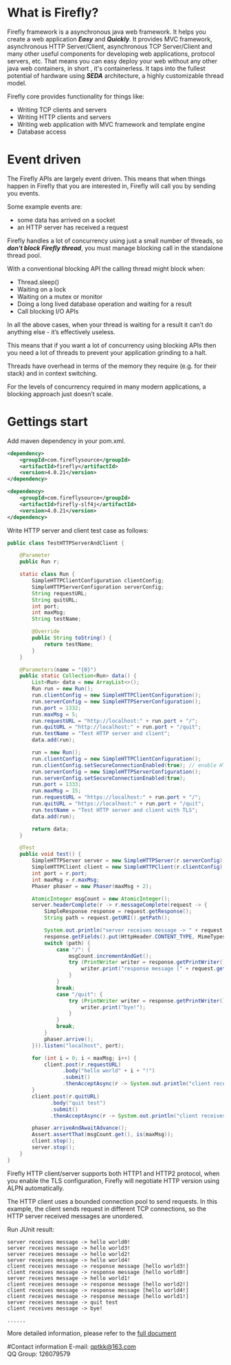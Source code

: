 # What is Firefly?

Firefly framework is a asynchronous java web framework. It helps you create a web application ***Easy*** and ***Quickly***. It provides MVC framework, asynchronous HTTP Server/Client, asynchronous TCP Server/Client and many other useful components for developing web applications, protocol servers, etc. That means you can easy deploy your web without any other java web containers, in short , it's containerless. It taps into the fullest potential of hardware using ***SEDA*** architecture, a highly customizable thread model.  

Firefly core provides functionality for things like:
- Writing TCP clients and servers
- Writing HTTP clients and servers
- Writing web application with MVC framework and template engine
- Database access

# Event driven

The Firefly APIs are largely event driven. This means that when things happen in Firefly that you are interested in, Firefly will call you by sending you events.

Some example events are:
- some data has arrived on a socket
- an HTTP server has received a request

Firefly handles a lot of concurrency using just a small number of threads, so ***don't block Firefly thread***, you must manage blocking call in the standalone thread pool.  

With a conventional blocking API the calling thread might block when:
- Thread.sleep()
- Waiting on a lock
- Waiting on a mutex or monitor
- Doing a long lived database operation and waiting for a result
- Call blocking I/O APIs

In all the above cases, when your thread is waiting for a result it can’t do anything else - it’s effectively useless.

This means that if you want a lot of concurrency using blocking APIs then you need a lot of threads to prevent your application grinding to a halt.

Threads have overhead in terms of the memory they require (e.g. for their stack) and in context switching.

For the levels of concurrency required in many modern applications, a blocking approach just doesn’t scale.

# Gettings start
Add maven dependency in your pom.xml.
```xml
<dependency>
    <groupId>com.fireflysource</groupId>
    <artifactId>firefly</artifactId>
    <version>4.0.21</version>
</dependency>

<dependency>
    <groupId>com.fireflysource</groupId>
    <artifactId>firefly-slf4j</artifactId>
    <version>4.0.21</version>
</dependency>
```

Write HTTP server and client test case as follows:
```java
public class TestHTTPServerAndClient {

    @Parameter
    public Run r;

    static class Run {
        SimpleHTTPClientConfiguration clientConfig;
        SimpleHTTPServerConfiguration serverConfig;
        String requestURL;
        String quitURL;
        int port;
        int maxMsg;
        String testName;

        @Override
        public String toString() {
            return testName;
        }
    }

    @Parameters(name = "{0}")
    public static Collection<Run> data() {
        List<Run> data = new ArrayList<>();
        Run run = new Run();
        run.clientConfig = new SimpleHTTPClientConfiguration();
        run.serverConfig = new SimpleHTTPServerConfiguration();
        run.port = 1332;
        run.maxMsg = 5;
        run.requestURL = "http://localhost:" + run.port + "/";
        run.quitURL = "http://localhost:" + run.port + "/quit";
        run.testName = "Test HTTP server and client";
        data.add(run);

        run = new Run();
        run.clientConfig = new SimpleHTTPClientConfiguration();
        run.clientConfig.setSecureConnectionEnabled(true); // enable HTTPs
        run.serverConfig = new SimpleHTTPServerConfiguration();
        run.serverConfig.setSecureConnectionEnabled(true);
        run.port = 1333;
        run.maxMsg = 15;
        run.requestURL = "https://localhost:" + run.port + "/";
        run.quitURL = "https://localhost:" + run.port + "/quit";
        run.testName = "Test HTTP server and client with TLS";
        data.add(run);

        return data;
    }

    @Test
    public void test() {
        SimpleHTTPServer server = new SimpleHTTPServer(r.serverConfig);
        SimpleHTTPClient client = new SimpleHTTPClient(r.clientConfig);
        int port = r.port;
        int maxMsg = r.maxMsg;
        Phaser phaser = new Phaser(maxMsg + 2);

        AtomicInteger msgCount = new AtomicInteger();
        server.headerComplete(r -> r.messageComplete(request -> {
            SimpleResponse response = request.getResponse();
            String path = request.getURI().getPath();

            System.out.println("server receives message -> " + request.getStringBody());
            response.getFields().put(HttpHeader.CONTENT_TYPE, MimeTypes.Type.TEXT_PLAIN.asString());
            switch (path) {
                case "/": {
                    msgCount.incrementAndGet();
                    try (PrintWriter writer = response.getPrintWriter()) {
                        writer.print("response message [" + request.getStringBody() + "]");
                    }
                }
                break;
                case "/quit": {
                    try (PrintWriter writer = response.getPrintWriter()) {
                        writer.print("bye!");
                    }
                }
                break;
            }
            phaser.arrive();
        })).listen("localhost", port);

        for (int i = 0; i < maxMsg; i++) {
            client.post(r.requestURL)
                  .body("hello world" + i + "!")
                  .submit()
                  .thenAcceptAsync(r -> System.out.println("client receives message -> " + r.getStringBody()));
        }
        client.post(r.quitURL)
              .body("quit test")
              .submit()
              .thenAcceptAsync(r -> System.out.println("client receives message -> " + r.getStringBody()));

        phaser.arriveAndAwaitAdvance();
        Assert.assertThat(msgCount.get(), is(maxMsg));
        client.stop();
        server.stop();
    }
}
```

Firefly HTTP client/server supports both HTTP1 and HTTP2 protocol, when you enable the TLS configuration, Firefly will negotiate HTTP version using ALPN automatically.  

The HTTP client uses a bounded connection pool to send requests. In this example, the client sends request in different TCP connections, so the HTTP server received messages are unordered.

Run JUnit result:
```
server receives message -> hello world0!
server receives message -> hello world3!
server receives message -> hello world2!
server receives message -> hello world4!
client receives message -> response message [hello world3!]
client receives message -> response message [hello world0!]
server receives message -> hello world1!
client receives message -> response message [hello world2!]
client receives message -> response message [hello world4!]
client receives message -> response message [hello world1!]
server receives message -> quit test
client receives message -> bye!

......
```

More detailed information, please refer to the [full document](http://www.fireflysource.com)

#Contact information
E-mail: qptkk@163.com  
QQ Group: 126079579
